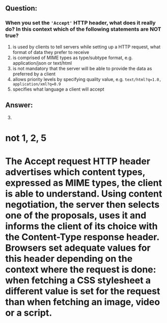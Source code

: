 ## Question:
### When you set the `'Accept'` HTTP header, what does it really do? In this context which of the following statements are NOT true?

1. is used by clients to tell servers while setting up a HTTP request, what format of data they prefer to receive
2. is comprised of MIME types as type/subtype format, e.g. application/json or text/html
3. is not mandatory that the server will be able to provide the data as preferred by a client
4. allows priority levels by specifying quality value, e.g. `text/html?q=1.0, application/xml?q=0.9`
5. specifies what language a client will accept

## Answer:
3.

# not 1, 2, 5

# The Accept request HTTP header advertises which content types, expressed as MIME types, the client is able to understand. Using content negotiation, the server then selects one of the proposals, uses it and informs the client of its choice with the Content-Type response header. Browsers set adequate values for this header depending on the context where the request is done: when fetching a CSS stylesheet a different value is set for the request than when fetching an image, video or a script.